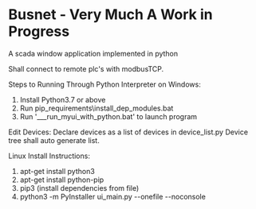 # Busnet - Very Much A Work in Progress
A scada window application implemented in python

Shall connect to remote plc's with modbusTCP.


Steps to Running Through Python Interpreter on Windows:
1. Install Python3.7 or above
2. Run pip_requirements\install_dep_modules.bat
3. Run '___run_myui_with_python.bat' to launch program


Edit Devices: Declare devices as a list of devices in device_list.py
Device tree shall auto generate list.

Linux Install Instructions:
1. apt-get install python3
2. apt-get install python-pip
3. pip3 (install dependencies from file)
4. python3 -m PyInstaller ui_main.py --onefile --noconsole
